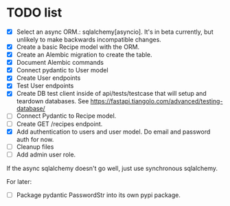 # TODO list
- [x] Select an async ORM.: sqlalchemy[asyncio]. It's in beta currently, but unlikely to make backwards incompatible changes.
- [X] Create a basic Recipe model with the ORM.
- [X] Create an Alembic migration to create the table.
- [X] Document Alembic commands
- [x] Connect pydantic to User model
- [X] Create User endpoints
- [x] Test User endpoints
- [x] Create DB test client inside of api/tests/testcase that will setup and teardown databases. See https://fastapi.tiangolo.com/advanced/testing-database/
- [ ] Connect Pydantic to Recipe model.
- [ ] Create GET /recipes endpoint.
- [X] Add authentication to users and user model. Do email and password auth for now.
- [ ] Cleanup files
- [ ] Add admin user role.

If the async sqlalchemy doesn't go well, just use synchronous sqlalchemy.

For later:
- [ ] Package pydantic PasswordStr into its own pypi package.   

